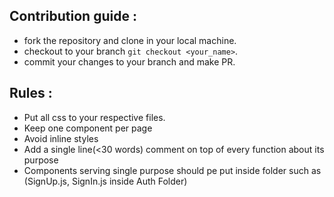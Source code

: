 ## Contribution guide :

+ fork the repository and clone in your local machine.
+ checkout to your branch `git checkout <your_name>`.
+ commit your changes to your branch and make PR.

## Rules :

+ Put all css to your respective files.
+ Keep one component per page
+ Avoid inline styles
+ Add a single line(<30 words) comment on top of every function about its purpose
+ Components serving single purpose should pe put inside folder such as (SignUp.js, SignIn.js inside Auth Folder)
